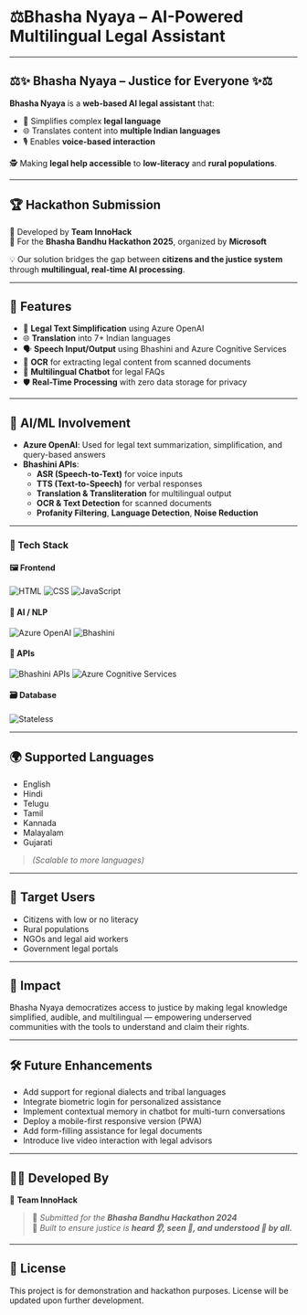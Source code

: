 #  ⚖️Bhasha Nyaya – AI-Powered Multilingual Legal Assistant
---

## ⚖️✨ Bhasha Nyaya – Justice for Everyone ✨⚖️ 

**Bhasha Nyaya** is a **web-based AI legal assistant** that:
- 📝 Simplifies complex **legal language**  
- 🌐 Translates content into **multiple Indian languages**  
- 🎙️ Enables **voice-based interaction**  

🕵  Making **legal help accessible** to **low-literacy** and **rural populations**.  

---

## 🏆 Hackathon Submission  
🔹 Developed by **Team InnoHack**  
🔹 For the **Bhasha Bandhu Hackathon 2025**, organized by **Microsoft**  

💡 Our solution bridges the gap between **citizens and the justice system** through **multilingual, real-time AI processing**.  

---
## 🚀 Features

- 🔎 **Legal Text Simplification** using Azure OpenAI
- 🌐 **Translation** into 7+ Indian languages
- 🗣️ **Speech Input/Output** using Bhashini and Azure Cognitive Services
- 📄 **OCR** for extracting legal content from scanned documents
- 💬 **Multilingual Chatbot** for legal FAQs
- 🛡️ **Real-Time Processing** with zero data storage for privacy

---

## 🤖 AI/ML Involvement

- **Azure OpenAI**: Used for legal text summarization, simplification, and query-based answers
- **Bhashini APIs**:
  - **ASR (Speech-to-Text)** for voice inputs
  - **TTS (Text-to-Speech)** for verbal responses
  - **Translation & Transliteration** for multilingual output
  - **OCR & Text Detection** for scanned documents
  - **Profanity Filtering**, **Language Detection**, **Noise Reduction**

---

### 🧰 Tech Stack

#### 🖼️ Frontend  
![HTML](https://img.shields.io/badge/HTML5-E34F26?logo=html5&logoColor=white)
![CSS](https://img.shields.io/badge/CSS3-1572B6?logo=css3&logoColor=white)
![JavaScript](https://img.shields.io/badge/JavaScript-F7DF1E?logo=javascript&logoColor=black)
#### 🤖 AI / NLP  
![Azure OpenAI](https://img.shields.io/badge/Azure%20OpenAI-0078D4?logo=microsoftazure&logoColor=white)
![Bhashini](https://img.shields.io/badge/Bhashini-00B8D4?logo=apachenetbeanside&logoColor=white)
#### 🔌 APIs  
![Bhashini APIs](https://img.shields.io/badge/Bhashini%20APIs-009688?logo=api&logoColor=white)
![Azure Cognitive Services](https://img.shields.io/badge/Azure%20Cognitive%20Services-0078D4?logo=microsoftazure&logoColor=white)
#### 🗃️ Database  
![Stateless](https://img.shields.io/badge/Stateless--NoDB-grey?logo=datagrip&logoColor=white)

---

## 🌍 Supported Languages

- English  
- Hindi  
- Telugu  
- Tamil  
- Kannada  
- Malayalam  
- Gujarati  
> *(Scalable to more languages)*

---

## 👥 Target Users

- Citizens with low or no literacy  
- Rural populations  
- NGOs and legal aid workers  
- Government legal portals

---

## 🎯 Impact

Bhasha Nyaya democratizes access to justice by making legal knowledge simplified, audible, and multilingual — empowering underserved communities with the tools to understand and claim their rights.

---

## 🛠️ Future Enhancements

- Add support for regional dialects and tribal languages  
- Integrate biometric login for personalized assistance  
- Implement contextual memory in chatbot for multi-turn conversations  
- Deploy a mobile-first responsive version (PWA)  
- Add form-filling assistance for legal documents  
- Introduce live video interaction with legal advisors 

---

## 🧑‍💻 Developed By

🚩 **Team InnoHack**  
> 📌 *Submitted for the **Bhasha Bandhu Hackathon 2024***  
> 🎯 *Built to ensure justice is **heard 👂, seen 👀, and understood 📖 by all.***  

---

## 📜 License

This project is for demonstration and hackathon purposes. License will be updated upon further development.

